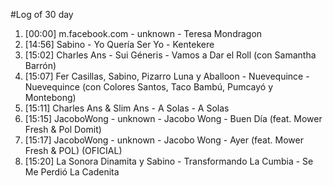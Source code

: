 #Log of 30 day

1. [00:00] m.facebook.com - unknown - Teresa Mondragon
1. [14:56] Sabino - Yo Quería Ser Yo - Kentekere
1. [15:02] Charles Ans - Sui Géneris - Vamos a Dar el Roll (con Samantha Barrón)
1. [15:07] Fer Casillas, Sabino, Pizarro Luna y Aballoon - Nuevequince - Nuevequince (con Colores Santos, Taco Bambú, Pumcayó y Montebong)
1. [15:11] Charles Ans & Slim Ans - A Solas - A Solas
1. [15:15] JacoboWong - unknown - Jacobo Wong - Buen Día (feat. Mower Fresh & Pol Domit)
1. [15:17] JacoboWong - unknown - Jacobo Wong - Ayer (feat. Mower Fresh & POL) (OFICIAL)
1. [15:20] La Sonora Dinamita y Sabino - Transformando La Cumbia - Se Me Perdió La Cadenita
